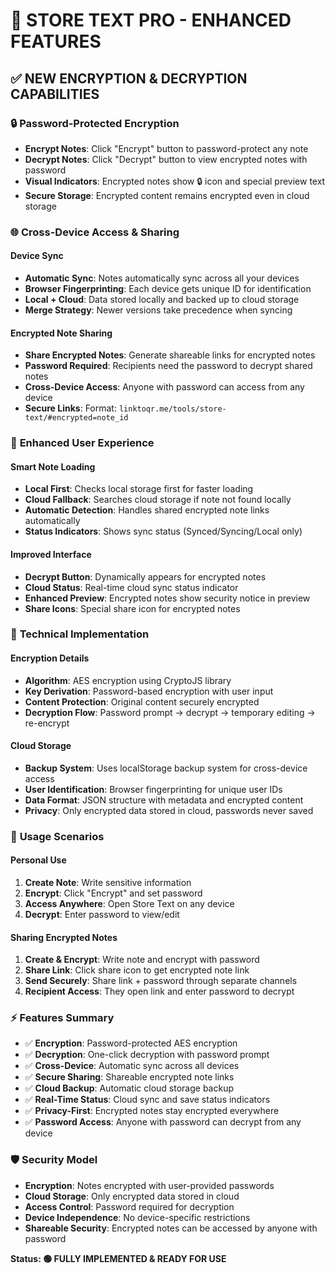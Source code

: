 # 🔐 STORE TEXT PRO - ENHANCED FEATURES

## ✅ **NEW ENCRYPTION & DECRYPTION CAPABILITIES**

### 🔒 **Password-Protected Encryption**
- **Encrypt Notes**: Click "Encrypt" button to password-protect any note
- **Decrypt Notes**: Click "Decrypt" button to view encrypted notes with password
- **Visual Indicators**: Encrypted notes show 🔒 icon and special preview text
- **Secure Storage**: Encrypted content remains encrypted even in cloud storage

### 🌐 **Cross-Device Access & Sharing**

#### **Device Sync**
- **Automatic Sync**: Notes automatically sync across all your devices
- **Browser Fingerprinting**: Each device gets unique ID for identification
- **Local + Cloud**: Data stored locally and backed up to cloud storage
- **Merge Strategy**: Newer versions take precedence when syncing

#### **Encrypted Note Sharing**
- **Share Encrypted Notes**: Generate shareable links for encrypted notes
- **Password Required**: Recipients need the password to decrypt shared notes
- **Cross-Device Access**: Anyone with password can access from any device
- **Secure Links**: Format: `linktoqr.me/tools/store-text/#encrypted=note_id`

### 🚀 **Enhanced User Experience**

#### **Smart Note Loading**
- **Local First**: Checks local storage first for faster loading
- **Cloud Fallback**: Searches cloud storage if note not found locally
- **Automatic Detection**: Handles shared encrypted note links automatically
- **Status Indicators**: Shows sync status (Synced/Syncing/Local only)

#### **Improved Interface**
- **Decrypt Button**: Dynamically appears for encrypted notes
- **Cloud Status**: Real-time cloud sync status indicator
- **Enhanced Preview**: Encrypted notes show security notice in preview
- **Share Icons**: Special share icon for encrypted notes

### 🔧 **Technical Implementation**

#### **Encryption Details**
- **Algorithm**: AES encryption using CryptoJS library
- **Key Derivation**: Password-based encryption with user input
- **Content Protection**: Original content securely encrypted
- **Decryption Flow**: Password prompt → decrypt → temporary editing → re-encrypt

#### **Cloud Storage**
- **Backup System**: Uses localStorage backup system for cross-device access
- **User Identification**: Browser fingerprinting for unique user IDs
- **Data Format**: JSON structure with metadata and encrypted content
- **Privacy**: Only encrypted data stored in cloud, passwords never saved

### 📱 **Usage Scenarios**

#### **Personal Use**
1. **Create Note**: Write sensitive information
2. **Encrypt**: Click "Encrypt" and set password
3. **Access Anywhere**: Open Store Text on any device
4. **Decrypt**: Enter password to view/edit

#### **Sharing Encrypted Notes**
1. **Create & Encrypt**: Write note and encrypt with password
2. **Share Link**: Click share icon to get encrypted note link
3. **Send Securely**: Share link + password through separate channels
4. **Recipient Access**: They open link and enter password to decrypt

### ⚡ **Features Summary**
- ✅ **Encryption**: Password-protected AES encryption
- ✅ **Decryption**: One-click decryption with password prompt
- ✅ **Cross-Device**: Automatic sync across all devices
- ✅ **Secure Sharing**: Shareable encrypted note links
- ✅ **Cloud Backup**: Automatic cloud storage backup
- ✅ **Real-Time Status**: Cloud sync and save status indicators
- ✅ **Privacy-First**: Encrypted notes stay encrypted everywhere
- ✅ **Password Access**: Anyone with password can decrypt from any device

### 🛡️ **Security Model**
- **Encryption**: Notes encrypted with user-provided passwords
- **Cloud Storage**: Only encrypted data stored in cloud
- **Access Control**: Password required for decryption
- **Device Independence**: No device-specific restrictions
- **Shareable Security**: Encrypted notes can be accessed by anyone with password

**Status: 🟢 FULLY IMPLEMENTED & READY FOR USE**

